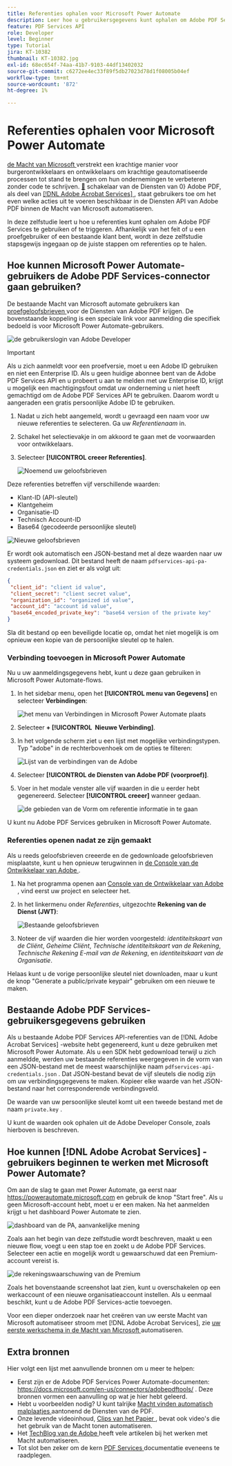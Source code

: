 ```yaml
---
title: Referenties ophalen voor Microsoft Power Automate
description: Leer hoe u gebruikersgegevens kunt ophalen om Adobe PDF Services te gebruiken of te triggeren
feature: PDF Services API
role: Developer
level: Beginner
type: Tutorial
jira: KT-10382
thumbnail: KT-10382.jpg
exl-id: 68ec654f-74aa-41b7-9103-44df13402032
source-git-commit: c6272ee4ec33f89f5db27023d78d1f08005b04ef
workflow-type: tm+mt
source-wordcount: '872'
ht-degree: 1%

---
```


# Referenties ophalen voor Microsoft Power Automate

[ de Macht van Microsoft ](https://powerautomate.microsoft.com/nl-nl/) verstrekt een krachtige manier voor burgerontwikkelaars en ontwikkelaars om krachtige geautomatiseerde processen tot stand te brengen om hun ondernemingen te verbeteren zonder code te schrijven. [&#128279;](https://us.flow.microsoft.com/en-us/connectors/shared_adobepdftools/adobe-pdf-services/) schakelaar van de Diensten van 0&rbrace; Adobe PDF, als deel van [[!DNL Adobe Acrobat Services] ](https://developer.adobe.com/document-services), staat gebruikers toe om het even welke acties uit te voeren beschikbaar in de Diensten API van Adobe PDF binnen de Macht van Microsoft automatiseren.

In deze zelfstudie leert u hoe u referenties kunt ophalen om Adobe PDF Services te gebruiken of te triggeren. Afhankelijk van het feit of u een proefgebruiker of een bestaande klant bent, wordt in deze zelfstudie stapsgewijs ingegaan op de juiste stappen om referenties op te halen.

## Hoe kunnen Microsoft Power Automate-gebruikers de Adobe PDF Services-connector gaan gebruiken?

De bestaande Macht van Microsoft automate gebruikers kan [ proefgeloofsbrieven ](https://www.adobe.com/go/powerautomate_getstarted) voor de Diensten van Adobe PDF krijgen. De bovenstaande koppeling is een speciale link voor aanmelding die specifiek bedoeld is voor Microsoft Power Automate-gebruikers.

![ de gebruikerslogin van Adobe Developer ](assets/credentials_1.png)


>[!IMPORTANT]
> Als u zich aanmeldt voor een proefversie, moet u een Adobe ID gebruiken en niet een Enterprise ID. Als u geen huidige abonnee bent van de Adobe PDF Services API en u probeert u aan te melden met uw Enterprise ID, krijgt u mogelijk een machtigingsfout omdat uw onderneming u niet heeft gemachtigd om de Adobe PDF Services API te gebruiken. Daarom wordt u aangeraden een gratis persoonlijke Adobe ID te gebruiken.
>

1. Nadat u zich hebt aangemeld, wordt u gevraagd een naam voor uw nieuwe referenties te selecteren. Ga uw *Referentienaam* in.
1. Schakel het selectievakje in om akkoord te gaan met de voorwaarden voor ontwikkelaars.
1. Selecteer **[!UICONTROL creeer Referenties]**.

   ![ Noemend uw geloofsbrieven ](assets/credentials_2.png)

Deze referenties betreffen vijf verschillende waarden:

* Klant-ID (API-sleutel)
* Klantgeheim
* Organisatie-ID
* Technisch Account-ID
* Base64 (gecodeerde persoonlijke sleutel)

![ Nieuwe geloofsbrieven ](assets/credentials_3.png)

Er wordt ook automatisch een JSON-bestand met al deze waarden naar uw systeem gedownload. Dit bestand heeft de naam `pdfservices-api-pa-credentials.json` en ziet er als volgt uit:

```json
{
 "client_id": "client id value",
 "client_secret": "client secret value",
 "organization_id": "organized id value",
 "account_id": "account id value",
 "base64_encoded_private_key": "base64 version of the private key"
}
```

Sla dit bestand op een beveiligde locatie op, omdat het niet mogelijk is om opnieuw een kopie van de persoonlijke sleutel op te halen.

### Verbinding toevoegen in Microsoft Power Automate

Nu u uw aanmeldingsgegevens hebt, kunt u deze gaan gebruiken in Microsoft Power Automate-flows.

1. In het sidebar menu, open het **[!UICONTROL menu van Gegevens]** en selecteer **Verbindingen**:

   ![ het menu van Verbindingen in Microsoft Power Automate plaats ](assets/credentials_4.png)

1. Selecteer **+ [!UICONTROL &#x200B; Nieuwe Verbinding]**.

1. In het volgende scherm ziet u een lijst met mogelijke verbindingstypen. Typ &quot;adobe&quot; in de rechterbovenhoek om de opties te filteren:

   ![ Lijst van de verbindingen van de Adobe ](assets/credentials_5.png)

1. Selecteer **[!UICONTROL de Diensten van Adobe PDF (voorproef)]**.
1. Voer in het modale venster alle vijf waarden in die u eerder hebt gegenereerd. Selecteer **[!UICONTROL creeer]** wanneer gedaan.

   ![ de gebieden van de Vorm om referentie informatie ](assets/credentials_6.png) in te gaan

U kunt nu Adobe PDF Services gebruiken in Microsoft Power Automate.

### Referenties openen nadat ze zijn gemaakt

Als u reeds geloofsbrieven creeerde en de gedownloade geloofsbrieven misplaatste, kunt u hen opnieuw terugwinnen in [ de Console van de Ontwikkelaar van Adobe ](https://developer.adobe.com/console).

1. Na het programma openen aan [ Console van de Ontwikkelaar van Adobe ](https://developer.adobe.com/console), vind eerst uw project en selecteer het.
1. In het linkermenu onder *Referenties*, uitgezochte **Rekening van de Dienst (JWT)**:

   ![ Bestaande geloofsbrieven ](assets/credentials_7.png)

1. Noteer de vijf waarden die hier worden voorgesteld: *identiteitskaart van de Cliënt*, *Geheime Cliënt*, *Technische identiteitskaart van de Rekening*, *Technische Rekening E-mail van de Rekening*, en *identiteitskaart van de Organisatie*.

Helaas kunt u de vorige persoonlijke sleutel niet downloaden, maar u kunt de knop &quot;Generate a public/private keypair&quot; gebruiken om een nieuwe te maken.

## Bestaande Adobe PDF Services-gebruikersgegevens gebruiken

Als u bestaande Adobe PDF Services API-referenties van de [!DNL Adobe Acrobat Services] -website hebt gegenereerd, kunt u deze gebruiken met Microsoft Power Automate. Als u een SDK hebt gedownload terwijl u zich aanmeldde, werden uw bestaande referenties weergegeven in de vorm van een JSON-bestand met de meest waarschijnlijke naam `pdfservices-api-credentials.json` . Dat JSON-bestand bevat de vijf sleutels die nodig zijn om uw verbindingsgegevens te maken. Kopieer elke waarde van het JSON-bestand naar het corresponderende verbindingsveld.

De waarde van uw persoonlijke sleutel komt uit een tweede bestand met de naam `private.key` .

U kunt de waarden ook ophalen uit de Adobe Developer Console, zoals hierboven is beschreven.

## Hoe kunnen [!DNL Adobe Acrobat Services] -gebruikers beginnen te werken met Microsoft Power Automate?

Om aan de slag te gaan met Power Automate, ga eerst naar <https://powerautomate.microsoft.com> en gebruik de knop &quot;Start free&quot;. Als u geen Microsoft-account hebt, moet u er een maken. Na het aanmelden krijgt u het dashboard Power Automate te zien.

![ dashboard van de PA, aanvankelijke mening ](assets/credentials_8.png)

Zoals aan het begin van deze zelfstudie wordt beschreven, maakt u een nieuwe flow, voegt u een stap toe en zoekt u de Adobe PDF Services. Selecteer een actie en mogelijk wordt u gewaarschuwd dat een Premium-account vereist is.

![ de rekeningswaarschuwing van de Premium ](assets/credentials_9.png)

Zoals het bovenstaande screenshot laat zien, kunt u overschakelen op een werkaccount of een nieuwe organisatieaccount instellen. Als u eenmaal beschikt, kunt u de Adobe PDF Services-actie toevoegen.

Voor een dieper onderzoek naar het creëren van uw eerste Macht van Microsoft automatiseer stroom met [!DNL Adobe Acrobat Services], zie [ uw eerste werkschema in de Macht van Microsoft ](https://experienceleague.adobe.com/nl/docs/acrobat-services-learn/tutorials/pdfservices/create-workflow-power-automate) automatiseren.

## Extra bronnen

Hier volgt een lijst met aanvullende bronnen om u meer te helpen:

* Eerst zijn er de Adobe PDF Services Power Automate-documenten: <https://docs.microsoft.com/en-us/connectors/adobepdftools/> . Deze bronnen vormen een aanvulling op wat je hier hebt geleerd.
* Hebt u voorbeelden nodig? U kunt talrijke [ Macht vinden automatisch malplaatjes ](https://powerautomate.microsoft.com/en-us/connectors/details/shared_adobepdftools/adobe-pdf-services/) aantonend de Diensten van de PDF.
* Onze levende videoinhoud, [ Clips van het Papier ](https://www.youtube.com/playlist?list=PLcVEYUqU7VRe4sT-Bf8flvRz1XXUyGmtF), bevat ook video&#39;s die het gebruik van de Macht tonen automatiseren.
* Het [ TechBlog van de Adobe ](https://medium.com/adobetech/tagged/microsoft-power-automate) heeft vele artikelen bij het werken met Macht automatiseren.
* Tot slot ben zeker om de kern [ PDF Services ](https://developer.adobe.com/document-services/docs/overview/) documentatie eveneens te raadplegen.

